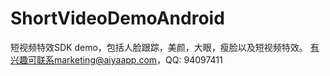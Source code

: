 # ShortVideoDemoAndroid
短视频特效SDK demo，包括人脸跟踪，美颜，大眼，瘦脸以及短视频特效。
有兴趣可联系marketing@aiyaapp.com，QQ: 94097411
